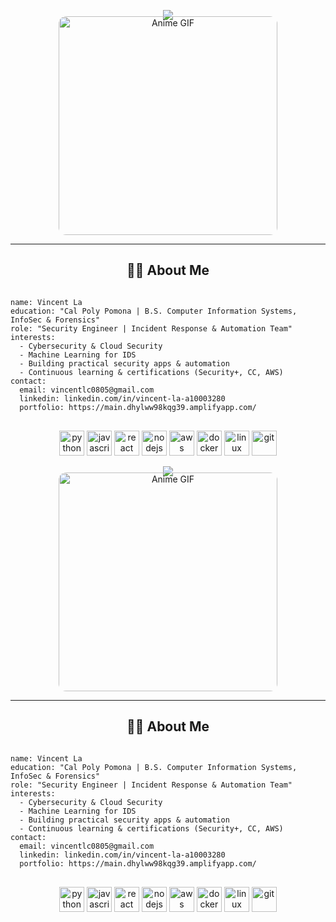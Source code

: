 <p align="center">
  <img src="https://capsule-render.vercel.app/api?text=Hey%20there!%20I'm%20Vincent%20La👋&animation=fadeIn&type=waving&color=gradient&height=100" />
</p>

<div style="text-align: center; margin-top: -20px;">
  <img src="https://media1.giphy.com/media/v1.Y2lkPTc5MGI3NjExMDd3MHI1NW13a3VwczgzODl6dzFwYm9wOTQ3M21lajQ2cDk5czNqcCZlcD12MV9pbnRlcm5hbF9naWZfYnlfaWQmY3Q9Zw/7ihhFw8q0LzBS/giphy.gif" alt="Anime GIF" width="350" style="border-radius: 12px;" />
</div>

<hr />

<h2 align="center">👨‍💻 About Me</h2>

<pre>
<code>
name: Vincent La
education: "Cal Poly Pomona | B.S. Computer Information Systems, InfoSec & Forensics"
role: "Security Engineer | Incident Response & Automation Team"
interests:
  - Cybersecurity & Cloud Security
  - Machine Learning for IDS
  - Building practical security apps & automation
  - Continuous learning & certifications (Security+, CC, AWS)
contact:
  email: vincentlc0805@gmail.com
  linkedin: linkedin.com/in/vincent-la-a10003280
  portfolio: https://main.dhylww98kqg39.amplifyapp.com/
</code>
</pre>

<p align="center">
  <img src="https://cdn.jsdelivr.net/gh/devicons/devicon/icons/python/python-original.svg" alt="python" width="40" height="40" />
  <img src="https://cdn.jsdelivr.net/gh/devicons/devicon/icons/javascript/javascript-original.svg" alt="javascript" width="40" height="40" />
  <img src="https://cdn.jsdelivr.net/gh/devicons/devicon/icons/react/react-original.svg" alt="react" width="40" height="40" />
  <img src="https://cdn.jsdelivr.net/gh/devicons/devicon/icons/nodejs/nodejs-original.svg" alt="nodejs" width="40" height="40" />
  <img src="https://cdn.jsdelivr.net/gh/devicons/devicon/icons/amazonwebservices/amazonwebservices-original.svg" alt="aws" width="40" height="40" />
  <img src="https://cdn.jsdelivr.net/gh/devicons/devicon/icons/docker/docker-original.svg" alt="docker" width="40" height="40" />
  <img src="https://cdn.jsdelivr.net/gh/devicons/devicon/icons/linux/linux-original.svg" alt="linux" width="40" height="40" />
  <img src="https://cdn.jsdelivr.net/gh/devicons/devicon/icons/git/git-original.svg" alt="git" width="40" height="40" />
</p>
<p align="center">
  <img src="https://capsule-render.vercel.app/api?text=Hey%20there!%20I'm%20Vincent%20La👋&animation=fadeIn&type=waving&color=gradient&height=100" />
</p>

<div style="text-align: center; margin-top: -20px;">
  <img src="https://media1.giphy.com/media/v1.Y2lkPTc5MGI3NjExMDd3MHI1NW13a3VwczgzODl6dzFwYm9wOTQ3M21lajQ2cDk5czNqcCZlcD12MV9pbnRlcm5hbF9naWZfYnlfaWQmY3Q9Zw/7ihhFw8q0LzBS/giphy.gif" alt="Anime GIF" width="350" style="border-radius: 12px;" />
</div>

<hr />

<h2 align="center">👨‍💻 About Me</h2>

<pre>
<code>
name: Vincent La
education: "Cal Poly Pomona | B.S. Computer Information Systems, InfoSec & Forensics"
role: "Security Engineer | Incident Response & Automation Team"
interests:
  - Cybersecurity & Cloud Security
  - Machine Learning for IDS
  - Building practical security apps & automation
  - Continuous learning & certifications (Security+, CC, AWS)
contact:
  email: vincentlc0805@gmail.com
  linkedin: linkedin.com/in/vincent-la-a10003280
  portfolio: https://main.dhylww98kqg39.amplifyapp.com/
</code>
</pre>

<p align="center">
  <img src="https://cdn.jsdelivr.net/gh/devicons/devicon/icons/python/python-original.svg" alt="python" width="40" height="40" />
  <img src="https://cdn.jsdelivr.net/gh/devicons/devicon/icons/javascript/javascript-original.svg" alt="javascript" width="40" height="40" />
  <img src="https://cdn.jsdelivr.net/gh/devicons/devicon/icons/react/react-original.svg" alt="react" width="40" height="40" />
  <img src="https://cdn.jsdelivr.net/gh/devicons/devicon/icons/nodejs/nodejs-original.svg" alt="nodejs" width="40" height="40" />
  <img src="https://cdn.jsdelivr.net/gh/devicons/devicon/icons/amazonwebservices/amazonwebservices-original.svg" alt="aws" width="40" height="40" />
  <img src="https://cdn.jsdelivr.net/gh/devicons/devicon/icons/docker/docker-original.svg" alt="docker" width="40" height="40" />
  <img src="https://cdn.jsdelivr.net/gh/devicons/devicon/icons/linux/linux-original.svg" alt="linux" width="40" height="40" />
  <img src="https://cdn.jsdelivr.net/gh/devicons/devicon/icons/git/git-original.svg" alt="git" width="40" height="40" />
</p>
